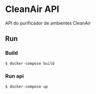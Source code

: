 # CleanAir API

API do purificador de ambientes CleanAir

## Run

### Build

```bash
$ docker-compose build
```

### Run api

```bash
$ docker-compose up
```
